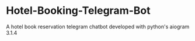 # Hotel-Booking-Telegram-Bot
A hotel book reservation telegram chatbot developed with python's aiogram 3.1.4
